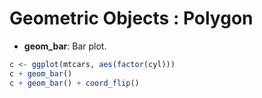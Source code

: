 Geometric Objects : Polygon
=============
* **geom_bar**: Bar plot.
```R
c <- ggplot(mtcars, aes(factor(cyl)))
c + geom_bar()
c + geom_bar() + coord_flip()
